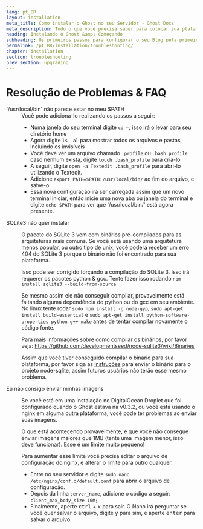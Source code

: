 ```yaml
---
lang: pt_BR
layout: installation
meta_title: Como instalar o Ghost no seu Servidor - Ghost Docs
meta_description: Tudo o que você precisa saber para colocar sua plataforma Ghost funcionando no seu ambiente local, ou em um ambiente remoto.
heading: Instalando o Ghost &amp; Começando
subheading: Os primeiros passos para configurar o seu Blog pela primeira vez.
permalink: /pt_BR/installation/troubleshooting/
chapter: installation
section: troubleshooting
prev_section: upgrading
---
```



# Resolução de Problemas & FAQ <a id="troubleshooting"></a>

<dl>
    <dt id="export-path">'/usr/local/bin' não parece estar no meu $PATH</dt>
    <dd>Você pode adiciona-lo realizando os passos a seguir:
        <ul>
            <li>Numa janela do seu terminal digite <code>cd ~</code>, isso irá o levar para seu diretório home</li>
            <li>Agora digite <code>ls -al</code> para mostrar todos os arquivos e pastas, incluindo os invisíveis</li>
            <li>Você deve ver um arquivo chamado <code class="path">.profile</code> ou <code class="path">.bash_profile</code> caso nenhum exista, digite <code>touch .bash_profile</code> para cria-lo</li>
            <li>A seguir, digite <code>open -a Textedit .bash_profile</code> para abri-lo utilizando o Textedit.</li>
            <li>Adicione <code>export PATH=$PATH:/usr/local/bin/</code> ao fim do arquivo, e salve-o.</li>
            <li>Essa nova configuração irá ser carregada assim que um novo terminal iniciar, então inicie uma nova aba ou janela do terminal e digite <code>echo $PATH</code> para ver que '/usr/local/bin/' está agora presente.</li>
        </ul>
    </dd>
    <dt id="sqlite3-errors">SQLite3 não quer instalar</dt>
    <dd>
        <p>O pacote do SQLite 3 vem com binários pré-compilados para as arquiteturas mais comuns. Se você está usando uma arquitetura menos popular, ou outro tipo de unix, você poderá receber um erro 404 do SQLite 3 porque o binário não foi encontrado para sua plataforma.</p>
        <p>Isso pode ser corrigido forçando a compilação do SQLite 3. Isso irá requerer os pacotes python & gcc. Tente fazer isso rodando <code>npm install sqlite3 --build-from-source</code></p>
        <p>Se mesmo assim ele não conseguir compilar, provavelmente está faltando alguma dependência do python ou do gcc em seu ambiente. No linux tente rodar <code>sudo npm install -g node-gyp</code>, <code>sudo apt-get install build-essential</code> e <code>sudo apt-get install python-software-properties python g++ make</code> antes de tentar compilar novamente o código fonte.</p>
        <p>Para mais informações sobre como compilar os binários, por favor veja: <a href="https://github.com/developmentseed/node-sqlite3/wiki/Binaries">https://github.com/developmentseed/node-sqlite3/wiki/Binaries</a></p>
        <p>Assim que você tiver conseguido compilar o binário para sua plataforma, por favor siga as <a href="https://github.com/developmentseed/node-sqlite3/wiki/Binaries#creating-new-binaries">instruções</a> para enviar o binário para o projeto node-sqlite, assim futuros usuários não terão esse mesmo problema.</p>
    </dd>
    <dt id="image-uploads">Eu não consigo enviar minhas imagens</dt>
    <dd>
        <p>Se você está em uma instalação no DigitalOcean Droplet que foi configurado quando o Ghost estava na v0.3.2, ou você está usando o nginx em alguma outra plataforma, você pode ter problemas ao enviar suas imagens.</p>
        <p>O que está acontecendo provavelmente, é que você não consegue enviar imagens maiores que 1MB (tente uma imagem menor, isso deve funcionar). Esse é um limite muito pequeno!</p>
        <p>Para aumentar esse limite você precisa editar o arquivo de configuração do nginx, e alterar o limite para outro qualquer.</p>
        <ul>
            <li>Entre no seu servidor e digite <code>sudo nano /etc/nginx/conf.d/default.conf</code> para abrir o arquivo de configuração.</li>
            <li>Depois da linha <code>server_name</code>, adicione o código a seguir: <code>client_max_body_size 10M;</code></li>
            <li>Finalmente, aperte <kbd>ctrl</kbd> + <kbd>x</kbd> para sair. O Nano irá perguntar se você quer salvar o arquivo, digite <kbd>y</kbd> para sim, e aperte <kbd>enter</kbd> para salvar o arquivo.</li>
        </ul>
    </dd>
</dl>